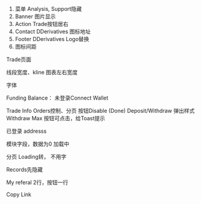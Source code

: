 1. 菜单 Analysis, Support隐藏
2. Banner 图片显示
3. Action Trade按钮居右
4. Contact DDerivatives 图标地址
5. Footer DDerivatives Logo替换
6. 图标间距

Trade页面

线段宽度、kline
图表左右宽度

字体

Funding Balance： 未登录Connect Wallet

Trade Info
Orders控制、分页
按钮Disable
(Done) Deposit/Withdraw 弹出样式
Withdraw Max
按钮可点击，给Toast提示

已登录 addresss

模块字段，数据为0
加载中

分页
Loading转， 不用字

Records先隐藏

My referal 2行，按钮一行

Copy Link



